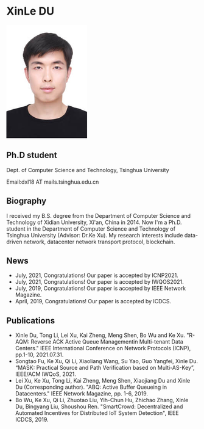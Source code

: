 # XinLe DU
![证件照](/1.jpeg)

<!-- ## Welcome to GitHub Pages -->

## Ph.D student
Dept. of Computer Science and Technology, Tsinghua University

Email:dxl18 AT mails.tsinghua.edu.cn

## Biography

I received my B.S. degree from the Department of Computer Science and Technology of Xidian University, Xi'an, China in 2014. Now I'm a  Ph.D. student in the Department of Computer Science and Technology of Tsinghua University (Advisor: Dr.Ke Xu). My research interests include data-driven network, datacenter network transport protocol, blockchain.

## News
* July, 2021, Congratulations! Our paper is accepted by ICNP2021.
* July, 2021, Congratulations! Our paper is accepted by IWQOS2021.
* July, 2019, Congratulations! Our paper is accepted by IEEE Network Magazine.
* April, 2019, Congratulations! Our paper is accepted by ICDCS.

## Publications

* Xinle Du, Tong Li, Lei Xu, Kai Zheng, Meng Shen, Bo Wu and Ke Xu. "R-AQM: Reverse ACK Active Queue Managementin Multi-tenant Data Centers."  IEEE International Conference on Network Protocols (ICNP), pp.1-10, 2021.07.31.
* Songtao Fu, Ke Xu, Qi Li, Xiaoliang Wang, Su Yao, Guo Yangfei, Xinle Du. “MASK: Practical Source and Path Verification based on Multi-AS-Key”, IEEE/ACM IWQoS, 2021.
* Lei Xu, Ke Xu, Tong Li, Kai Zheng, Meng Shen, Xiaojiang Du and Xinle Du (Corresponding author). "ABQ: Active Buffer Queueing in Datacenters." IEEE Network Magazine, pp. 1-6, 2019. 
* Bo Wu, Ke Xu, Qi Li, Zhuotao Liu, Yih-Chun Hu, Zhichao Zhang, Xinle Du, Bingyang Liu, Shoushou Ren. "SmartCrowd: Decentralized and Automated Incentives for Distributed IoT System Detection", IEEE ICDCS, 2019.
